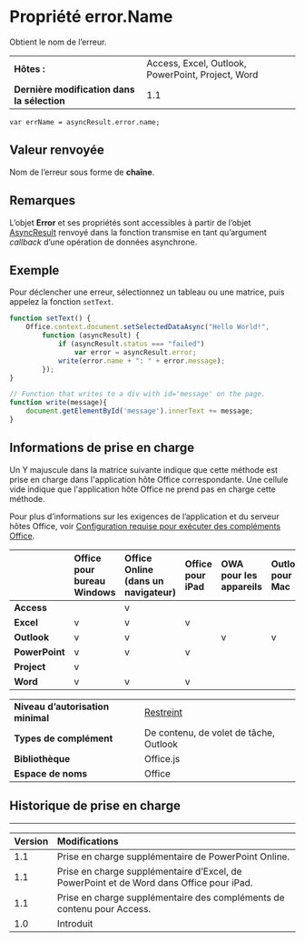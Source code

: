 
# <a name="error.name-property"></a>Propriété error.Name
Obtient le nom de l’erreur.

|||
|:-----|:-----|
|**Hôtes :**|Access, Excel, Outlook, PowerPoint, Project, Word|
|**Dernière modification dans la sélection**|1.1|

```
var errName = asyncResult.error.name;
```


## <a name="return-value"></a>Valeur renvoyée

Nom de l’erreur sous forme de **chaîne**.


## <a name="remarks"></a>Remarques

L’objet **Error** et ses propriétés sont accessibles à partir de l’objet [AsyncResult](../../reference/shared/asyncresult.md) renvoyé dans la fonction transmise en tant qu’argument _callback_ d’une opération de données asynchrone.


## <a name="example"></a>Exemple

Pour déclencher une erreur, sélectionnez un tableau ou une matrice, puis appelez la fonction `setText`.


```js
function setText() {
    Office.context.document.setSelectedDataAsync("Hello World!",
        function (asyncResult) {
            if (asyncResult.status === "failed")
                var error = asyncResult.error;
            write(error.name + ": " + error.message);
        });
}

// Function that writes to a div with id='message' on the page.
function write(message){
    document.getElementById('message').innerText += message; 
}
```




## <a name="support-details"></a>Informations de prise en charge


Un Y majuscule dans la matrice suivante indique que cette méthode est prise en charge dans l'application hôte Office correspondante. Une cellule vide indique que l'application hôte Office ne prend pas en charge cette méthode.

Pour plus d’informations sur les exigences de l’application et du serveur hôtes Office, voir [Configuration requise pour exécuter des compléments Office](../../docs/overview/requirements-for-running-office-add-ins.md).

||**Office pour bureau Windows**|**Office Online (dans un navigateur)**|**Office pour iPad**|**OWA pour les appareils**|**Outlook pour Mac**|
|:-----|:-----|:-----|:-----|:-----|:-----|
|**Access**||v||||
|**Excel**|v|v|v|||
|**Outlook**|v|v||v|v|
|**PowerPoint**|v|v|v|||
|**Project**|v|||||
|**Word**|v|v|v|||

|||
|:-----|:-----|
|**Niveau d’autorisation minimal**|[Restreint](../../docs/develop/requesting-permissions-for-api-use-in-content-and-task-pane-add-ins.md)|
|**Types de complément**|De contenu, de volet de tâche, Outlook|
|**Bibliothèque**|Office.js|
|**Espace de noms**|Office|

## <a name="support-history"></a>Historique de prise en charge



****


|**Version**|**Modifications**|
|:-----|:-----|
|1.1|Prise en charge supplémentaire de PowerPoint Online.|
|1.1|Prise en charge supplémentaire d’Excel, de PowerPoint et de Word dans Office pour iPad.|
|1.1|Prise en charge supplémentaire des compléments de contenu pour Access.|
|1.0|Introduit|
